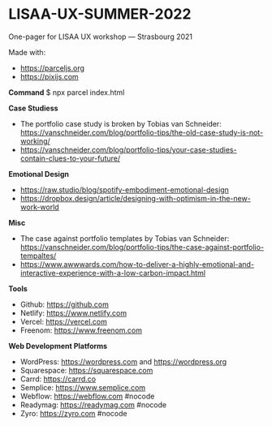 # LISAA-UX-SUMMER-2022
One-pager for LISAA UX workshop — Strasbourg 2021

Made with:
- https://parceljs.org
- https://pixijs.com

**Command**
$ npx parcel index.html

**Case Studiess**
- The portfolio case study is broken by Tobias van Schneider: https://vanschneider.com/blog/portfolio-tips/the-old-case-study-is-not-working/ 
- https://vanschneider.com/blog/portfolio-tips/your-case-studies-contain-clues-to-your-future/ 

**Emotional Design**
- https://raw.studio/blog/spotify-embodiment-emotional-design 
- https://dropbox.design/article/designing-with-optimism-in-the-new-work-world 

**Misc**
- The case against portfolio templates by Tobias van Schneider: https://vanschneider.com/blog/portfolio-tips/the-case-against-portfolio-tempaltes/ 
- https://www.awwwards.com/how-to-deliver-a-highly-emotional-and-interactive-experience-with-a-low-carbon-impact.html 

**Tools**
- Github: https://github.com
- Netlify: https://www.netlify.com
- Vercel: https://vercel.com
- Freenom: https://www.freenom.com

**Web Development Platforms**
- WordPress: https://wordpress.com and https://wordpress.org
- Squarespace: https://squarespace.com
- Carrd: https://carrd.co
- Semplice: https://www.semplice.com
- Webflow: https://webflow.com #nocode
- Readymag: https://readymag.com #nocode
- Zyro: https://zyro.com #nocode

